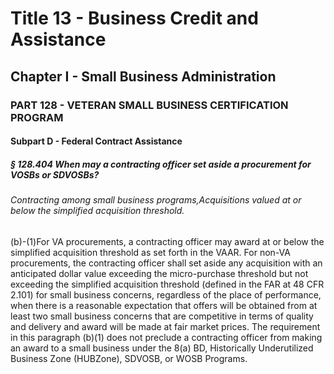 
# Title 13 - Business Credit and Assistance
## Chapter I - Small Business Administration
### PART 128 - VETERAN SMALL BUSINESS CERTIFICATION PROGRAM
#### Subpart D - Federal Contract Assistance
##### § 128.404 When may a contracting officer set aside a procurement for VOSBs or SDVOSBs?
###### Contracting among small business programs,Acquisitions valued at or below the simplified acquisition threshold.

(b)-(1)For VA procurements, a contracting officer may award at or below the simplified acquisition threshold as set forth in the VAAR. For non-VA procurements, the contracting officer shall set aside any acquisition with an anticipated dollar value exceeding the micro-purchase threshold but not exceeding the simplified acquisition threshold (defined in the FAR at 48 CFR 2.101) for small business concerns, regardless of the place of performance, when there is a reasonable expectation that offers will be obtained from at least two small business concerns that are competitive in terms of quality and delivery and award will be made at fair market prices. The requirement in this paragraph (b)(1) does not preclude a contracting officer from making an award to a small business under the 8(a) BD, Historically Underutilized Business Zone (HUBZone), SDVOSB, or WOSB Programs.
